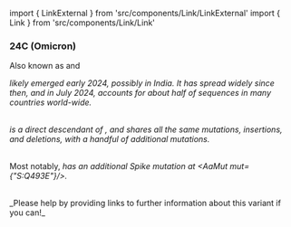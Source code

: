 import { LinkExternal } from 'src/components/Link/LinkExternal'
import { Link } from 'src/components/Link/Link'




<MdxContent filepath="VoCHeader.md'" />

### 24C (Omicron)
Also known as <Lin name="KP.3" /> and <Who name="Omicron" />

<MdxContent filepath="OmicronHeader.md'" />

<Var name="24C (Omicron)"/> likely emerged early 2024, possibly in India. It has spread widely since then, and in July 2024, accounts for about half of sequences in many countries world-wide.
<br/><br/>

<Var name="24C (Omicron)" prefix=""/> is a direct descendant of <Var name="24B (Omicron)" prefix=""/>, and shares all the same mutations, insertions, and deletions, with a handful of additional mutations.
<br/>
<br/>

Most notably, <Var name="24C (Omicron)" prefix=""/> has an additional Spike mutation at <AaMut mut={"S:Q493E"}/>.
<br/>


<br/>
_Please help by providing links to further information about this variant if you can!_




